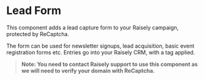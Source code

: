 # Lead Form

This component adds a lead capture form to your Raisely campaign, protected by ReCaptcha.

The form can be used for newsletter signups, lead acquisition, basic event registration forms etc. Entries go into your Raisely CRM, with a tag applied.

> **Note: You need to contact Raisely support to use this component as we will need to verify your domain with ReCaptcha.**